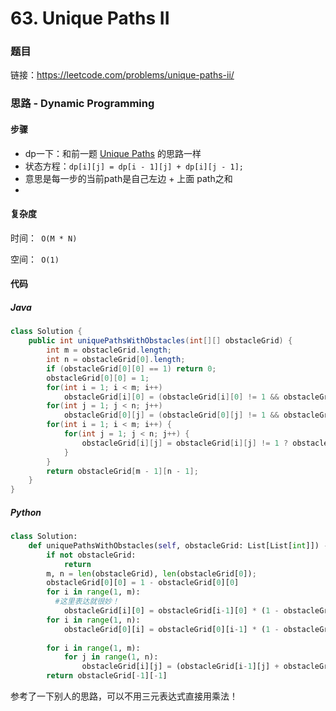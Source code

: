 

# 63. Unique Paths II

### 题目

链接：https://leetcode.com/problems/unique-paths-ii/



### 思路 - Dynamic Programming

#### 步骤

- dp一下：和前一题 [Unique Paths](Solved/62-Unique-Paths/Unique-Paths.md) 的思路一样
- 状态方程：```dp[i][j] = dp[i - 1][j] + dp[i][j - 1];```
- 意思是每一步的当前path是自己左边 + 上面 path之和
- 



#### 复杂度

时间：` O(M * N)`

空间：` O(1)` 



#### 代码

##### Java

```java
class Solution {
    public int uniquePathsWithObstacles(int[][] obstacleGrid) {
        int m = obstacleGrid.length;
        int n = obstacleGrid[0].length;
        if (obstacleGrid[0][0] == 1) return 0;
        obstacleGrid[0][0] = 1;
        for(int i = 1; i < m; i++)
            obstacleGrid[i][0] = (obstacleGrid[i][0] != 1 && obstacleGrid[i - 1][0] == 1) ? 1 : 0;
        for(int j = 1; j < n; j++)
            obstacleGrid[0][j] = (obstacleGrid[0][j] != 1 && obstacleGrid[0][j - 1] == 1) ? 1 : 0;
        for(int i = 1; i < m; i++) {
            for(int j = 1; j < n; j++) {
                obstacleGrid[i][j] = obstacleGrid[i][j] != 1 ? obstacleGrid[i - 1][j] + obstacleGrid[i][j - 1] : 0;
            }
        }
        return obstacleGrid[m - 1][n - 1];
    }
}
```



##### Python

```python
class Solution:
    def uniquePathsWithObstacles(self, obstacleGrid: List[List[int]]) -> int:
        if not obstacleGrid:
            return
        m, n = len(obstacleGrid), len(obstacleGrid[0]);
        obstacleGrid[0][0] = 1 - obstacleGrid[0][0]
        for i in range(1, m):
          #这里表达就很妙！
            obstacleGrid[i][0] = obstacleGrid[i-1][0] * (1 - obstacleGrid[i][0]);
        for i in range(1, n):
            obstacleGrid[0][i] = obstacleGrid[0][i-1] * (1 - obstacleGrid[0][i]);
            
        for i in range(1, m):
            for j in range(1, n):
                obstacleGrid[i][j] = (obstacleGrid[i-1][j] + obstacleGrid[i][j-1]) * (1 - obstacleGrid[i][j]);
        return obstacleGrid[-1][-1]
```

参考了一下别人的思路，可以不用三元表达式直接用乘法！
